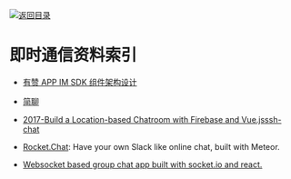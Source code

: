 [![返回目录](https://user-images.githubusercontent.com/5803001/38079637-ff0abcf0-3371-11e8-9b76-ad651620afc7.jpg)](https://github.com/wxyyxc1992/Awesome-Lists)

# 即时通信资料索引

- [有赞 APP IM SDK 组件架构设计](http://tech.youzan.com/you-zan-im-sdk-ke-hu-duan-she-ji/)

- [简聊](https://github.com/jianliaoim/talk-os)

* [2017-Build a Location-based Chatroom with Firebase and Vue.js](https://parg.co/bLH)[ssh-chat](https://github.com/shazow/ssh-chat)

* [Rocket.Chat](https://github.com/RocketChat/Rocket.Chat): Have your own Slack like online chat, built with Meteor.

- [Websocket based group chat app built with socket.io and react.](https://github.com/justadudewhohacks/websocket-chat)
